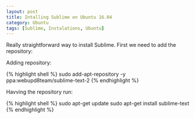 ```yaml
---
layout: post
title: Intalling Sublime on Ubuntu 16.04
category: Ubuntu
tags: [Sublime, Instalations, Ubuntu]
---
```


Really straightforward way to install Sublime. First we need to add the repository:

Adding repository:

{% highlight shell %}
sudo add-apt-repository -y ppa:webupd8team/sublime-text-2
{% endhighlight %}

Havving the repository run:

{% highlight shell %}
sudo apt-get update
sudo apt-get install sublime-text
{% endhighlight %}
